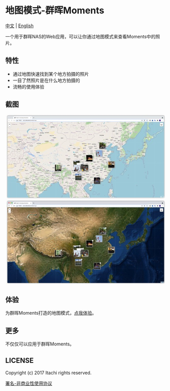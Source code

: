 # 地图模式-群晖Moments

[中文](https://github.com/Hu-Yuan/Map-for-Synology-Moments/blob/master/README-cn.md) | [English](https://github.com/Hu-Yuan/Map-for-Synology-Moments/blob/master/README.md)

一个用于群晖NAS的Web应用，可以让你通过地图模式来查看Moments中的照片。

## 特性

- 通过地图快速找到某个地方拍摄的照片
- 一目了然照片是在什么地方拍摄的
- 流畅的使用体验
 
 ## 截图
 
 <div align="center"><img src="https://github.com/Hu-Yuan/Map-for-Synology-Moments/blob/main/GithubResources/osm.jpg?raw=true"></div>

 <div align="center"><img src="https://github.com/Hu-Yuan/Map-for-Synology-Moments/blob/main/GithubResources/imagery.jpg?raw=true"></div>

 ## 体验
 
为群晖Moments打造的地图模式，[点我体验](http://222.209.84.62:5666/map)。

 ## 更多
 
 不仅仅可以应用于群晖Moments。
 
 ## LICENSE

Copyright (c) 2017 Itachi rights reserved.

[署名-非商业性使用协议](http://creativecommons.org/licenses/by-nc/3.0/cn/)

